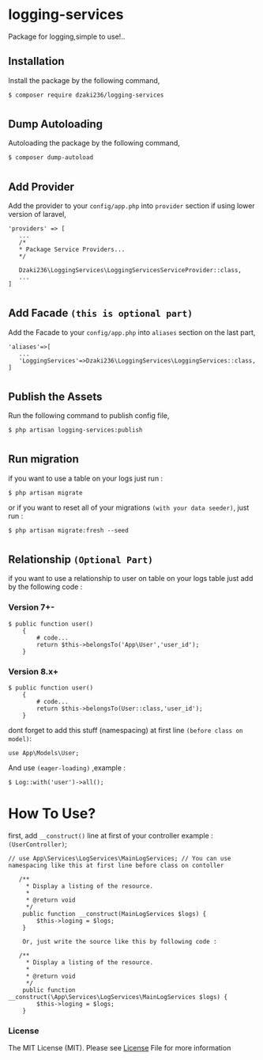 # logging-services

Package for logging,simple to use!..

## Installation

Install the package by the following command,

```
$ composer require dzaki236/logging-services
```
#
## Dump Autoloading

Autoloading the package by the following command,

```
$ composer dump-autoload
```
#
## Add Provider

Add the provider to your `config/app.php` into `provider` section if using lower version of laravel,

```
'providers' => [
   ...
   /*
   * Package Service Providers...
   */

   Dzaki236\LoggingServices\LoggingServicesServiceProvider::class,
   ...
]
```
#
## Add Facade `(this is optional part)`

Add the Facade to your `config/app.php` into `aliases` section on the last part,

```
'aliases'=>[
   ...
   'LoggingServices'=>Dzaki236\LoggingServices\LoggingServices::class,
]
```
#
## Publish the Assets

Run the following command to publish config file,

```
$ php artisan logging-services:publish
```
#
## Run migration

if you want to use a table on your logs just run :

```
$ php artisan migrate
```

or if you want to reset all of your migrations `(with your data seeder)`,  just run :

```
$ php artisan migrate:fresh --seed
```
#
## Relationship `(Optional Part)`
if you want to use a relationship to user on table on your logs table just add by the following code :
### Version 7+-
```
$ public function user()
    {
        # code...
        return $this->belongsTo('App\User','user_id');
    }
```
### Version 8.x+
```
$ public function user()
    {
        # code...
        return $this->belongsTo(User::class,'user_id');
    }
```
dont forget to add this stuff (namespacing) at first line `(before class on model)`: 
```
use App\Models\User;
```
And use `(eager-loading)` ,example : 
```
$ Log::with('user')->all();
```
#
# How To Use?
first, add `__construct()` line at first of your controller example : `(UserController)`;
```
// use App\Services\LogServices\MainLogServices; // You can use namespacing like this at first line before class on contoller

   /**
     * Display a listing of the resource.
     *
     * @return void
     */
    public function __construct(MainLogServices $logs) {
        $this->loging = $logs;
    }

    Or, just write the source like this by following code : 

   /**
     * Display a listing of the resource.
     *
     * @return void
     */
    public function __construct(\App\Services\LogServices\MainLogServices $logs) {
        $this->loging = $logs;
    }
```
### License

The MIT License (MIT). Please see [License]() File for more information
